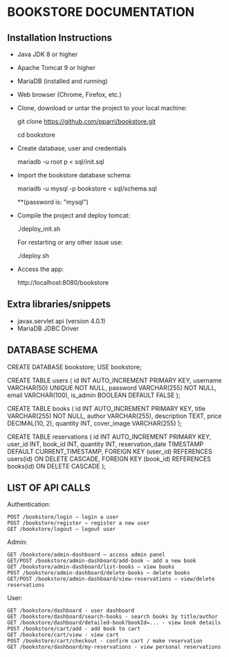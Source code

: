 # BOOKSTORE DOCUMENTATION

## Installation Instructions

- Java JDK 8 or higher
- Apache Tomcat 9 or higher
- MariaDB (installed and running)
- Web browser (Chrome, Firefox, etc.)

- Clone, download or untar the project to your local machine:

    git clone https://github.com/pparri/bookstore.git

    cd bookstore

- Create database, user and credentials

    mariadb -u root p < sql/init.sql

- Import the bookstore database schema:

    mariadb -u mysql -p bookstore < sql/schema.sql

    **(password is: "mysql")

- Compile the project and deploy tomcat:
    
    ./deploy_init.sh

    For restarting or any other issue use:

    ./deploy.sh

- Access the app:

    http://localhost:8080/bookstore


## Extra libraries/snippets

- javax.servlet api (version 4.0.1)
- MariaDB JDBC Driver


## DATABASE SCHEMA

CREATE DATABASE bookstore;
USE bookstore;

CREATE TABLE users (
    id INT AUTO_INCREMENT PRIMARY KEY,
    username VARCHAR(50) UNIQUE NOT NULL,
    password VARCHAR(255) NOT NULL,
    email VARCHAR(100),
    is_admin BOOLEAN DEFAULT FALSE
);

CREATE TABLE books (
    id INT AUTO_INCREMENT PRIMARY KEY,
    title VARCHAR(255) NOT NULL,
    author VARCHAR(255),
    description TEXT,
    price DECIMAL(10, 2),
    quantity INT,
    cover_image VARCHAR(255)
);

CREATE TABLE reservations (
    id INT AUTO_INCREMENT PRIMARY KEY,
    user_id INT,
    book_id INT,
    quantity INT,
    reservation_date TIMESTAMP DEFAULT CURRENT_TIMESTAMP,
    FOREIGN KEY (user_id) REFERENCES users(id) ON DELETE CASCADE,
    FOREIGN KEY (book_id) REFERENCES books(id) ON DELETE CASCADE
);

## LIST OF API CALLS

Authentication:

    POST /bookstore/login – login a user
    POST /bookstore/register – register a new user
    GET /bookstore/logout – logout user

Admin:

    GET /bookstore/admin-dashboard – access admin panel
    GET/POST /bookstore/admin-dashboard/add-book – add a new book
    GET /bookstore/admin-dashboard/list-books – view books
    POST /bookstore/admin-dashboard/delete-books – delete books
    GET/POST /bookstore/admin-dashboard/view-reservations – view/delete reservations

User:

    GET /bookstore/dashboard - user dashboard
    GET /bookstore/dashboard/search-books - search books by title/author
    GET /bookstore/dashboard/detailed-book?bookId=... - view book details
    POST /bookstore/cart/add - add book to cart
    GET /bookstore/cart/view - view cart
    POST /bookstore/cart/checkout - confirm cart / make reservation
    GET /bookstore/dashboard/my-reservations - view personal reservations